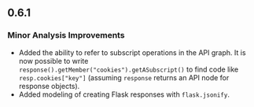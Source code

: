 ## 0.6.1

### Minor Analysis Improvements

* Added the ability to refer to subscript operations in the API graph. It is now possible to write `response().getMember("cookies").getASubscript()` to find code like `resp.cookies["key"]` (assuming `response` returns an API node for response objects).
* Added modeling of creating Flask responses with `flask.jsonify`.
